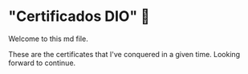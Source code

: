 # "Certificados DIO" :notebook:

Welcome to this md file.

These are the certificates that I've conquered in a given time. Looking forward to continue. 